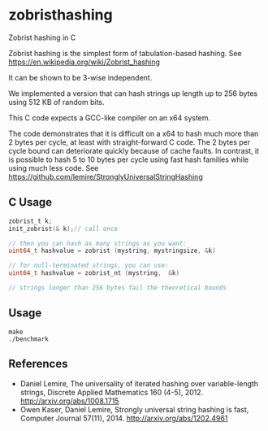 # zobristhashing
Zobrist hashing in C

Zobrist hashing is the simplest form of tabulation-based hashing. See https://en.wikipedia.org/wiki/Zobrist_hashing

It can be shown to be 3-wise independent.

We implemented a version that can hash strings up length up to 256 bytes using 512 KB of random bits. 

This C code expects a GCC-like compiler on an x64 system.

The code demonstrates that it is difficult on a x64 to hash much more than 2 bytes per cycle, at least with 
straight-forward C code. The 2 bytes per cycle bound can deteriorate quickly because of cache faults.
 In contrast, it is possible to hash 5 to 10 bytes per cycle using fast hash 
families while using much less code. See https://github.com/lemire/StronglyUniversalStringHashing

## C Usage
```C
zobrist_t k;
init_zobrist(& k);// call once

// then you can hash as many strings as you want:
uint64_t hashvalue = zobrist (mystring, mystringsize, &k)

// for null-terminated strings, you can use:
uint64_t hashvalue = zobrist_nt (mystring,  &k)

// strings longer than 256 bytes fail the theoretical bounds
```

## Usage 

```
make
./benchmark
```


## References

- Daniel Lemire, The universality of iterated hashing over variable-length strings, Discrete Applied Mathematics 160 (4-5), 2012. http://arxiv.org/abs/1008.1715
-  Owen Kaser, Daniel Lemire, Strongly universal string hashing is fast, Computer Journal 57(11), 2014. http://arxiv.org/abs/1202.4961
